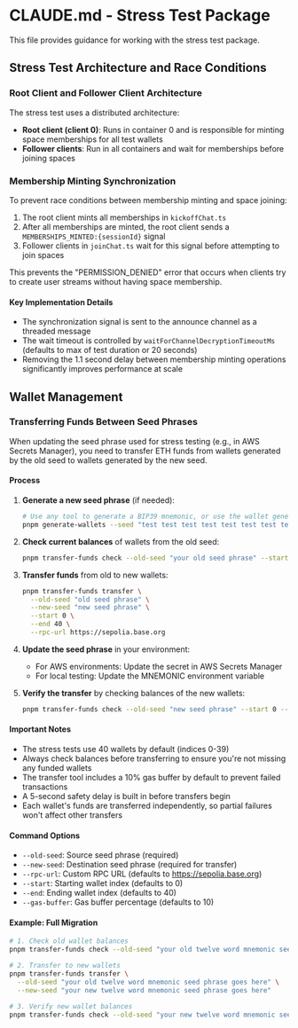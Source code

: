 # CLAUDE.md - Stress Test Package

This file provides guidance for working with the stress test package.

## Stress Test Architecture and Race Conditions

### Root Client and Follower Client Architecture

The stress test uses a distributed architecture:
- **Root client (client 0)**: Runs in container 0 and is responsible for minting space memberships for all test wallets
- **Follower clients**: Run in all containers and wait for memberships before joining spaces

### Membership Minting Synchronization

To prevent race conditions between membership minting and space joining:

1. The root client mints all memberships in `kickoffChat.ts`
2. After all memberships are minted, the root client sends a `MEMBERSHIPS_MINTED:{sessionId}` signal
3. Follower clients in `joinChat.ts` wait for this signal before attempting to join spaces

This prevents the "PERMISSION_DENIED" error that occurs when clients try to create user streams without having space membership.

#### Key Implementation Details

- The synchronization signal is sent to the announce channel as a threaded message
- The wait timeout is controlled by `waitForChannelDecryptionTimeoutMs` (defaults to max of test duration or 20 seconds)
- Removing the 1.1 second delay between membership minting operations significantly improves performance at scale

## Wallet Management

### Transferring Funds Between Seed Phrases

When updating the seed phrase used for stress testing (e.g., in AWS Secrets Manager), you need to transfer ETH funds from wallets generated by the old seed to wallets generated by the new seed.

#### Process

1. **Generate a new seed phrase** (if needed):
   ```bash
   # Use any tool to generate a BIP39 mnemonic, or use the wallet generation tool
   pnpm generate-wallets --seed "test test test test test test test test test test test junk" --start 0 --end 1
   ```

2. **Check current balances** of wallets from the old seed:
   ```bash
   pnpm transfer-funds check --old-seed "your old seed phrase" --start 0 --end 40
   ```

3. **Transfer funds** from old to new wallets:
   ```bash
   pnpm transfer-funds transfer \
     --old-seed "old seed phrase" \
     --new-seed "new seed phrase" \
     --start 0 \
     --end 40 \
     --rpc-url https://sepolia.base.org
   ```

4. **Update the seed phrase** in your environment:
   - For AWS environments: Update the secret in AWS Secrets Manager
   - For local testing: Update the MNEMONIC environment variable

5. **Verify the transfer** by checking balances of the new wallets:
   ```bash
   pnpm transfer-funds check --old-seed "new seed phrase" --start 0 --end 40
   ```

#### Important Notes

- The stress tests use 40 wallets by default (indices 0-39)
- Always check balances before transferring to ensure you're not missing any funded wallets
- The transfer tool includes a 10% gas buffer by default to prevent failed transactions
- A 5-second safety delay is built in before transfers begin
- Each wallet's funds are transferred independently, so partial failures won't affect other transfers

#### Command Options

- `--old-seed`: Source seed phrase (required)
- `--new-seed`: Destination seed phrase (required for transfer)
- `--rpc-url`: Custom RPC URL (defaults to https://sepolia.base.org)
- `--start`: Starting wallet index (defaults to 0)
- `--end`: Ending wallet index (defaults to 40)
- `--gas-buffer`: Gas buffer percentage (defaults to 10)

#### Example: Full Migration

```bash
# 1. Check old wallet balances
pnpm transfer-funds check --old-seed "your old twelve word mnemonic seed phrase goes here"

# 2. Transfer to new wallets
pnpm transfer-funds transfer \
  --old-seed "your old twelve word mnemonic seed phrase goes here" \
  --new-seed "your new twelve word mnemonic seed phrase goes here"

# 3. Verify new wallet balances
pnpm transfer-funds check --old-seed "your new twelve word mnemonic seed phrase goes here"
```